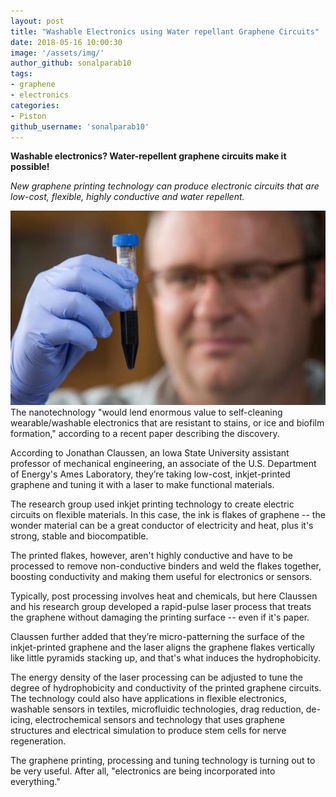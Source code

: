 ```yaml
---
layout: post
title: "Washable Electronics using Water repellant Graphene Circuits"
date: 2018-05-16 10:00:30
image: '/assets/img/'
author_github: sonalparab10
tags:
- graphene
- electronics
categories:
- Piston
github_username: 'sonalparab10'
---
```

**Washable electronics? Water-repellent graphene circuits make it possible!**

*New graphene printing technology can produce electronic circuits that are low-cost, flexible, highly conductive and water repellent.*

![Landing image](/blog/assets/img/washable-electonics/1.jpg)
The nanotechnology "would lend enormous value to self-cleaning wearable/washable electronics that are resistant to stains, or ice and biofilm formation," according to a recent paper describing the discovery.

According to Jonathan Claussen, an Iowa State University assistant professor of mechanical engineering, an associate of the U.S. Department of Energy's Ames Laboratory, they’re taking low-cost, inkjet-printed graphene and tuning it with a laser to make functional materials.

The research group used inkjet printing technology to create electric circuits on flexible materials. In this case, the ink is flakes of graphene -- the wonder material can be a great conductor of electricity and heat, plus it's strong, stable and biocompatible.

The printed flakes, however, aren't highly conductive and have to be processed to remove non-conductive binders and weld the flakes together, boosting conductivity and making them useful for electronics or sensors.

Typically, post processing involves heat and chemicals, but here Claussen and his research group developed a rapid-pulse laser process that treats the graphene without damaging the printing surface -- even if it's paper.

Claussen further added that they’re micro-patterning the surface of the inkjet-printed graphene and the laser aligns the graphene flakes vertically like little pyramids stacking up, and that's what induces the hydrophobicity.

The energy density of the laser processing can be adjusted to tune the degree of hydrophobicity and conductivity of the printed graphene circuits.
The technology could also have applications in flexible electronics, washable sensors in textiles, microfluidic technologies, drag reduction, de-icing, electrochemical sensors and technology that uses graphene structures and electrical simulation to produce stem cells for nerve regeneration.

The graphene printing, processing and tuning technology is turning out to be very useful.  After all, "electronics are being incorporated into everything."
